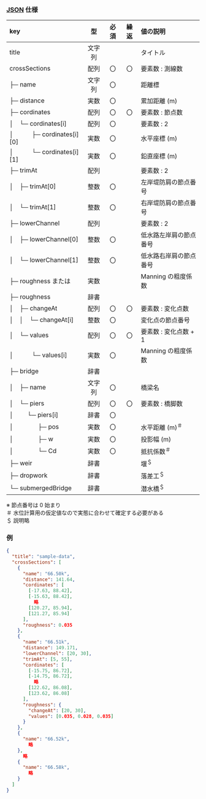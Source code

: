 ### [JSON](https://cloudapi.kddi-web.com/magazine/json-javascript-object-notation) 仕様

|  key  |  型  | 必須 | 繰返 | 値の説明 |
| :-- | :-: | :-: | :-: | :-- |
| title |  文字列  | | | タイトル |
| crossSections | 配列 | 〇 | 〇 | 要素数 : 測線数 |
| ├─ name | 文字列 | 〇 | | 距離標 |
| ├─ distance | 実数 | 〇 | | 累加距離 (m) |
| ├─ cordinates | 配列 | 〇 | 〇 | 要素数 : 節点数 |
| │　└─ cordinates[i] | 配列 | 〇 | | 要素数 : 2 |
| │　　　├─ cordinates[i][0] | 実数 | 〇 | | 水平座標 (m) |
| │　　　└─ cordinates[i][1] | 実数 | 〇 | | 鉛直座標 (m) |
| ├─ trimAt | 配列 | | | 要素数 : 2 |
| │　├─ trimAt[0] | 整数 | 〇 | | 左岸堤防肩の節点番号 |
| │　└─ trimAt[1] | 整数 | 〇 | | 右岸堤防肩の節点番号 |
| ├─ lowerChannel | 配列 | | | 要素数 : 2 |
| │　├─ lowerChannel[0] | 整数 | 〇 | | 低水路左岸肩の節点番号 |
| │　└─ lowerChannel[1] | 整数 | 〇 | | 低水路右岸肩の節点番号 |
| ├─ roughness または | 実数 | | | Manning の粗度係数 |
| ├─ roughness | 辞書 | | | |
| │　├─ changeAt | 配列 | 〇 | 〇 | 要素数 : 変化点数 |
| │　│　└─ changeAt[i] | 整数  | 〇 |  | 変化点の節点番号 |
| │　└─ values | 配列 | 〇 | 〇 | 要素数 : 変化点数 + 1 |
| │　　　└─ values[i] | 実数  | 〇 |  | Manning の粗度係数 |
| ├─ bridge | 辞書 | | | |
| │　├─ name | 文字列 | 〇 | | 橋梁名 |
| │　└─ piers | 配列 | 〇 | 〇 | 要素数 : 橋脚数 |
| │　 　└─ piers[i] | 辞書 | 〇 | | |
| │　　　　├─ pos | 実数 | 〇 | | 水平距離 (m)<sup>＃</sup> |
| │　　　　├─ w | 実数 | 〇 | | 投影幅 (m) |
| │　　　　└─ Cd | 実数 | 〇 | | 抵抗係数<sup>＃</sup> |
| ├─ weir | 辞書 | | | 堰<sup>＄</sup> |
| ├─ dropwork | 辞書 | | | 落差工<sup>＄</sup>|
| └─ submergedBridge | 辞書 | | | 潜水橋<sup>＄</sup> |

※ 節点番号は 0 始まり</br>
＃ 水位計算用の仮定値なので実態に合わせて確定する必要がある</br>
＄ 説明略

### 例

```json
{
  "title": "sample-data",
  "crossSections": [
    {
      "name": "66.50k",
      "distance": 141.64,
      "cordinates": [
        [-17.63, 88.42],
        [-15.63, 88.42],
          略
        [120.27, 85.94],
        [121.27, 85.94]
      ],
      "roughness": 0.035
    },
    {
      "name": "66.51k",
      "distance": 149.171,
      "lowerChannel": [20, 30],
      "trimAt": [5, 55],
      "cordinates": [
        [-15.75, 86.72],
        [-14.75, 86.72],
          略
        [122.62, 86.08],
        [123.62, 86.08]
      ],
      "roughness": {
        "changeAt": [20, 30],
        "values": [0.035, 0.028, 0.035]
      }
    },
    {
      "name": "66.52k",
        略
    },
      略
    {
      "name": "66.58k",
        略
    }
  ]
}
```